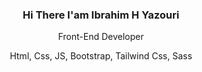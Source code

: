 <div align="center">
  <h3>Hi There  I'am Ibrahim H Yazouri</h3>

  <p>Front-End Developer</p>
  <span>Html, Css, JS, Bootstrap, Tailwind Css, Sass</span>
</div>

